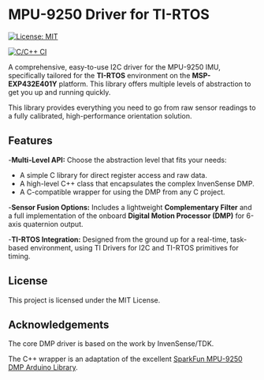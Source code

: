 # MPU-9250 Driver for TI-RTOS

[![License: MIT](https://img.shields.io/badge/License-MIT-yellow.svg)](https://opensource.org/licenses/MIT)

[![C/C++ CI](https://github.com/Bubi2001/MPU9250_MSP-EXP432E401Y/actions/workflows/build_and_lint.yml/badge.svg?branch=main)](https://github.com/Bubi2001/MPU9250_MSP-EXP432E401Y/actions/workflows/build_and_lint.yml)

A comprehensive, easy-to-use I2C driver for the MPU-9250 IMU, specifically tailored for the **TI-RTOS** environment on the **MSP-EXP432E401Y** platform. This library offers multiple levels of abstraction to get you up and running quickly.

This library provides everything you need to go from raw sensor readings to a fully calibrated, high-performance orientation solution.

## Features

-**Multi-Level API:** Choose the abstraction level that fits your needs:

- A simple C library for direct register access and raw data.
- A high-level C++ class that encapsulates the complex InvenSense DMP.
- A C-compatible wrapper for using the DMP from any C project.

-**Sensor Fusion Options:** Includes a lightweight **Complementary Filter** and a full implementation of the onboard **Digital Motion Processor (DMP)** for 6-axis quaternion output.

-**TI-RTOS Integration:** Designed from the ground up for a real-time, task-based environment, using TI Drivers for I2C and TI-RTOS primitives for timing.

## License

This project is licensed under the MIT License.

## Acknowledgements

The core DMP driver is based on the work by InvenSense/TDK.

The C++ wrapper is an adaptation of the excellent [SparkFun MPU-9250 DMP Arduino Library](https://github.com/sparkfun/SparkFun_MPU-9250-DMP_Arduino_Library).
